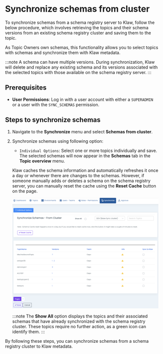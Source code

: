 # Synchronize schemas from cluster

To synchronize schemas from a schema registry server to Klaw, follow the
below procedure, which involves retrieving the topics and their schema
versions from an existing schema registry cluster and saving them to the
topic.

As Topic Owners own schemas, this functionality allows you to
select topics with schemas and synchronize them with Klaw metadata.

:::note
A schema can have multiple versions. During synchronization, Klaw will delete and replace any existing schema and
its versions associated with the selected topics with those available on the schema registry server.
:::

## Prerequisites

- **User Permissions**: Log in with a user account with either a `SUPERADMIN` or a user with the `SYNC_SCHEMAS` permission.

## Steps to synchronize schemas

1. Navigate to the **Synchronize** menu and select **Schemas from cluster**.
2. Synchronize schemas using following option:

   - `Individual Options`: Select one or more topics individually
     and save. The selected schemas will now appear in the
     **Schemas** tab in the **Topic overview** menu.

   Klaw caches the schema information and automatically refreshes it once a
   day or whenever there are changes to the schemas. However, if someone
   manually adds or deletes a schema on the schema registry server, you can
   manually reset the cache using the **Reset Cache** button on the page.

   ![image](../../../static/images/sync/SyncSchemasFromCluster.png)

   :::note
   The **Show All** option displays the topics and their associated schemas that have already synchronized with the
   schema registry cluster. These topics require no further action, as a green icon can identify them.
   :::

By following these steps, you can synchronize schemas from a schema
registry cluster to Klaw metadata.
